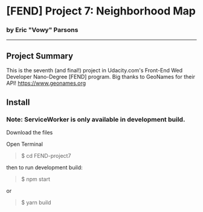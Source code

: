 # [FEND] Project 7: Neighborhood Map

### by Eric "Vowy" Parsons

---
## Project Summary


This is the seventh (and final!) project in Udacity.com's Front-End Wed Developer Nano-Degree [FEND] program.
Big thanks to GeoNames for their API!
https://www.geonames.org



## Install
### Note: ServiceWorker is only available in development build.
Download the files

Open Terminal
>$ cd FEND-project7


then to run development build:

>$ npm start

or

>$ yarn build
